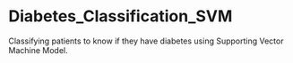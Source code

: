 # Diabetes_Classification_SVM
Classifying patients to know if they have diabetes using Supporting Vector Machine Model. 
